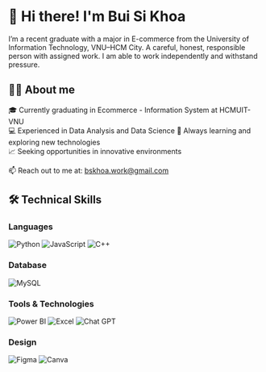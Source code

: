 # 👋 Hi there! I'm Bui Si Khoa

I’m a recent graduate with a major in E-commerce from the University of Information Technology, VNU–HCM City. A careful, honest, responsible person with assigned work. I am able to work independently and withstand pressure.
## 👨‍💻 About me

🎓 Currently graduating in Ecommerce - Information System at HCMUIT-VNU  
💻 Experienced in Data Analysis and Data Science
🌱 Always learning and exploring new technologies  
📈 Seeking opportunities in innovative environments  

📫 Reach out to me at: bskhoa.work@gmail.com

## 🛠️ Technical Skills

### Languages

![Python](https://img.shields.io/badge/python-3670A0?style=for-the-badge&logo=python&logoColor=ffdd54)
![JavaScript](https://img.shields.io/badge/javascript-%23323330.svg?style=for-the-badge&logo=javascript&logoColor=%23F7DF1E)
![C++](https://img.shields.io/badge/c++-%2300599C.svg?style=for-the-badge&logo=c%2B%2B&logoColor=white)

### Database

![MySQL](https://img.shields.io/badge/mysql-4479A1.svg?style=for-the-badge&logo=mysql&logoColor=white)

### Tools & Technologies
![Power BI](https://img.shields.io/badge/Power%20BI-F2C811?style=for-the-badge&logo=data%3Aimage%2Fjpeg%3Bbase64%2C%2F9j%2F4AAQSkZJRgABAQAAAQABAAD%2F2wCEAAkGBwgNCAgHDQcICAcHCA0HBwcHBw8IDQcNFREWFxURExUYHSggGBolHhMTIjEhLyk3Oi4uFx8zODYtNzQ5MysBCgoKDQ0NFQ0NFTcZFR8rKy0rNys3NysrKzcrKysrNys3Kys3Ky0yKy0rNys3Ky0tKysrLi0rKzc3Kys3LS8tN%2F%2FAABEIAOEA4QMBEQACEQEDEQH%2FxAAbAAEBAAMBAQEAAAAAAAAAAAAAAQMFBgQCB%2F%2FEADsQAQAAAwQECggGAwEAAAAAAAABAgMEBRFxMTNzsQYHExU0U1SBk8MSFCMycpKywiFBUVWU0SJhgyX%2FxAAbAQEBAAIDAQAAAAAAAAAAAAAAAQQFAgMGB%2F%2FEADcRAQABAQQFCwMDBAMAAAAAAAABAgMEBTERMkKBwRITFDRDUVJTgpGxFUFyIXHCIiMzYaHR4f%2FaAAwDAQACEQMRAD8A%2FcQAAAAAAAAAAAAAAcrfHCCvy09ChNCnTpTRkmrejCaapGGnDHRB5i%2F4vac5Nnd50RH6afvP%2FjZ2F0p5MVWn6y1XO14dur%2FO1v1C9%2BbLJ6PZeE52vDt1f5z6he%2FNk6PZeFOd7w7dX%2Bc%2BoXvzZOj2XhOd7x7dX%2Bc%2BoXvzZOj2XhTne8e3V%2FnX6he%2FNk6PZeE53vHt1f5z6he%2FNk6PZeE53vHt1f5z6he%2FNk6PZeFko37eUk0JvW5qkMfxkrSwnlmc7PFL3ROnl6f3carrZTGjk6HYXReElqs0K8JfQnhHk61PHH0Jv6equV7pvNlFpH6TlP8Apqraymyq5Mvay3UAAAAAAAAAAAAAAAAA%2BZ4%2F4zR%2FOEsYpVlKxm%2FNIaIZPnUZPQioYgiqAAgAIo6jgRNHC3S4%2FwCMI0ZoQ%2FSMfT%2FqD0WAzP8Adj7f08Wuv%2BxP78HUPQtcAAAAAAAAAAAAAAAAA%2BanuTfDFxqylYzfmcNEMnzyMnoRQABAATFRAAdRwI02%2FwD4%2Fe9DgOdr6f5Ndf8AY38HUvRNcAAAAAAAAAAAAAAAAA%2BanuTfDFxqylYzfmUNEMnzyMnoRQABFEAAUQHUcB9Nvyofe9BgOdr6f5Ndf9jfwdU9E1wAAAAAAAAAAAAAAAAD5qe5N8MXGrKVjN%2BYw0QyfPIyehFBRAAFEABAdTwG02%2FKh970GA52vp%2Fk12IbG%2Fg6p6JrgAAAAAAAAAAAAAAAAHzU9yb4Y7nGrKVjN%2BYQ0QyfPYyehFABRAQAEAB1PAbTeGVD73ocB7X0%2FwAmuxDY38HVvQtcAAAAAAAAAAAAAAAAA%2BanuTfDHclWUrGb8vhohk%2Bexk9CYgYqIACAAAijquAum8MqH3vQYDna%2Bni12IbG%2Fg6t6FrgAAAAAAAAAAAHhvK2RpSyyS4crPDHGMMfQh%2BrWYjfZsIiiz15%2FwCHfY2XLnTOTTzWmvGOMa9XHaRg89VebeqdM2k%2B7MiimPsnL1uuq%2BLFOkW3jn3leRT3Jy9brqvixTpFt4595ORT3HL1uuq%2BLMdItvHPvJyKe5OXrddV8WJz9t4595XkU9zz8jS6qn4cHTohz0z3nJUuqp%2BHANMpGjS6qn4cDQaZ72vvCxyQkjWkh6Po%2B%2FJDRh%2BsHCafvDtornKWtcHagCiAA6rgJpvDKh970GBdr6eLX4hsb%2BDrHoWtAAAAAAAAAAAAaO%2Bukw2UN8XmcY6xH7R8yzrtqb2vapkAIKAiCAYgiKw2rUVtnNuSclpzhoHBkoACKArq%2BAem8MqHmN%2FgXa%2Bni12IbG%2Fg6x6FrQAAAAAAAAAAAGivvpMNlLvi8xjHWI%2FGPmWfdtTe17VsgBMUExAxBEVAQGK1aits5tyS5U5w0DgyEUAQUB1fAPTeGVDzHoMCztfTxa7ENjfwda9A1oAAAAAAAAAAADQ330mGyl3xeYxjrEfjHzLPu2pva9qmQgAJiioCAAiKxWrUVtnNuJWnOHPuLJAFEAB1fALTeOVDzG%2FwLO19PFrsQ2N%2FB1z0DWgAAAAAAAAAAANBfnSYbGXfF5jGOsR%2BMfMs%2B7am9r2qZCIqAgAIigIDFatRW2c25HKnOGgGQgAIAo6zgDpvHKh5jfYH2vp4tdiGxv4Ouega0AAAAAAAAAAABoL96VLsZd8Xl8Y6xH4x8yz7rqb2tapkgICIAqAgArDao%2BwrbObci05w0OIyEBFAAHW8AdN45UPMb7A%2B19PFrsQ2N%2FB1z0DWgAAAAAAAAAAAOfv7pUuxl3xeXxnrMfjHzLYXXU3tbi1TITFFMQQAVATFBAYrVH2NbZzbhac4aBWQAAmIAOt4AabxyoeY3%2BB9r6eLXYhsb%2BDr2%2Fa0AAAAAB8VZ4SyTTx0Swxw%2FV12tpFnRNc%2FZaY0zoaqrWnmjGMZo%2FDCOEINBa29dpOmqf8ApmU0xGTHi6dKhpVMU0hiaREAEQfFSlJNCMIwhj%2BU0IfjBwqopqj9XKJmGtnljLNNLHTLHDNg1RomYlkROmNL5cVQDEExQYrVqKuzm3DlTnDQuTvQAEUAdbxf6bxyoeY32B9r6eLXYhsb%2BDsG%2Fa0AAAAAB57dqJ85d8GJfv8ABVu%2BYdllrw1TQMsBEAAERQBBAa6166fu3QYNrryyKNWGHF1uSIIKAxWrU1dnNuFpzhoXJ3ooAgCjruL%2FAE3llQ8xvcE7X08WuxDY38HYN%2B1oAAAAADz2%2Fo8%2Bcu%2BDEv3V6t3zDssteGpefZYAggoAgiAKINZa9dP3boMK115d9GrDC63MBMQMUGG1amrs5tyw5U5w0Lm7gBRAAddxfabyys%2FmN9gna%2Bni12IbG%2Fg7FvmtAAAAAAee39Hnzl3wYd%2F6vVu%2BYdllrw1Dz7MAEEARQEQAEGsteun7t0GHa68sijVhhdbkIICYisVp1NXZzbiM1jNona7kxABBUUdhxe6byys%2FmN7gna%2Bni1uIbG%2Fg7FvmtAAAAAAee8Ojz5y%2FVBh3%2Fq9W75h2WWvDUPPMxEUAQQABBBRBrLXrp%2B7dBh2uvLvo1YYXW5piCAYorFadTV2c25YzWM2hdruARQBAdhxeabyys%2FmN7gna%2Bni1uIbG%2Fg7JvmtAAAAAAea8Ojz5y%2FVBh4h1erd8w7bHXhqHnWYIIAggogAgCDWWyPtp%2B7dBiWmvLIo1YYXW5JiipiCAxWnU1dnNuWM1jNonc7gEABAdjxeabyys%2FmN7gna%2Bni1uIbG%2Fg7JvmtAAAAAAea8ejz5y%2FVBhYh1erd8w7bHXhp3nWYIIKIIAgAiADWWyPt6ndugxLTWlkUasMGLrc0ABEGK0x9jV2c25YzhYzaJ3u4BFAExB2PF3pvPKz%2BY3uC9r6eLW4hsb%2BDs29a0AAAAAB5rx6NUzl%2BqDCxDq1W75h22OvDTPOM0QQBABEABFQGrtmvqd26DEtNaWRRqwwuDkiBiKgMVp1NXZzbljOFjNone7RRMQAQHZcXWm88rP5je4L2np4tbiGxv4Ozb1rQAAAAAHmvLo1TOX6oMLEerVbvmHbY68NK80zQEQAEVAEAEFau2a%2Bp3boMS01pd9GrDDi4OaAAmKDFaY%2Bxq7ObctOcLGbRMl2gIAomIOy4udN55WfzG8wXtN3FrsR2N%2FB2jetYAAAAAA8t5dGqZy%2FVBg4j1ard8w7bHXhpXmmaCiCAIAqIAIg1ds19Tu3QY1prS76NWGBwczFBMQQVitMfY1dnNuWnOFjNo2S7BRABUB2fFzpvPKz%2BY3mC9pu4tbiOxv4O0b1rAAAAAAHlvLo1TOX6oMHEurVbvmHbY68NI8yzhABBRABEAEQau2a%2Bp3boMa01pZFGrDA4OSYioAgxWnU1dnNucqc4WM2jxZTsBUAUQHZ8XGm88rP5jeYL2m7i1uI7G%2Fg7VvGsAAAAAAeW8%2Bi1M5fqgwcS6tVu%2BYdthrw0jzDPRABAEAEQBRBqrbr6nd9MGNXrS76NWHncXMQQUxBitOpq7ObctOtCxm0bLdgoggKgO04t9N6ZWfzG8wbtN3FrcR2N%2FB2reNYAAAAAA8t59FqZy%2FVBgYl1Wrd8w7bDXho3mGeiACIAoggACDU23X1O7dBj160sijVhgcHMxBAEGK0x9jV2c25yp1oWGjZjsAQBRAdrxbwj%2F6c2H%2BMfV5YR%2FWMOU%2FuDeYNH%2BSf24tZiOxv4O1btrQAAAAAHxVpyzyTU4%2B7PDCLha2dNpRNFWUrTMxOmGkrWC0SzRhCnGpL%2BU9OGOPc8xbYfb2dWiKeVH%2BmdTbUTGehj9VtHUVfDi6eiXjy59nLnKO89VtHUVfDidEvHlz7LzlHenqto6ir4cU6JePLn2Oco7z1W0dRV8OJ0S8eXPsc5R3nqto7PV8OJ0S8eXPsc5R3nqto7PV8OJ0S8eXPsc5R3nqto7PV8OJ0S8eXPsc5R3nqto7PV8OJ0S8eXPsc5R3tZbLvtsa9SaFjtE0scMIwoxjj%2BEGPXcrzNU6LKfZ30W1nFMf1Qwc3W7sVp8GZx6DevKn2cues%2FFBzbbuxWnwZjoN68qfZees%2FFCc227sNp8GY6DevKn2Oes%2FFBzbb%2Bw2nwZk6DevKn2Oes%2FFDFXuy8I0qkIWC0xjGSMIQhQm%2FH8HKm43rlR%2Fan2WLay8UNRzLev7Xbf40zL6HePLly5%2By8cHMt6%2Ftdt%2FjTHRLx5cnP2XjhOZb1%2Fa7b%2FGmOiXjy5OfsvHBzLev7Xbf40x0S8eXK8%2FZeOGSz8Hr3qTwpwu60SRjH368nIyy%2F7jGLnTcbxVOjkTH7%2Fo41XmyiNPKfonB66JLFY4Wb0oVK083LWmrCGEJ54w%2FL%2FUMIQeiul2i72fIzn7tReLabWvlfb7NmynQAAAAAAAAAAAAAAAAAAAAAAAAAAAAAAAA%2F%2FZ&logoColor=black
)
![Excel](https://img.shields.io/badge/Excel-217346?style=for-the-badge&logo=data%3Aimage%2Fpng%3Bbase64%2CiVBORw0KGgoAAAANSUhEUgAAAOEAAADhCAMAAAAJbSJIAAAA%2F1BMVEX%2F%2F%2F8AAAAOhkoRXDQbpGYHfT8vxYIAUB7S4NkAgECEvJ%2F7%2FfwfqWoRkFPU7eIAn1sXwXoMbDno9e8mqnCzs7Pg4OD19fXFxcULcz8HNBwKQCLQ5dols3MQhksJeD07yYsETyccZj8JSylXV1fr6%2BuMjIw7OztDeluAgIBJs4KpqakTXTZcqIAzMzNycnIkJCQaGhpISEhmZmbR0dGZmZnCwsItLS0%2BmGhztJFPoXWNwaYjjlfX9OaQz7AAsGqQ3rlSzZW949Gw5810wpxl0qCkzrgFXS6izba01sRkq4UOfkbf7%2BcAfDUzZkk9W0khaUNwloC7z8SnwLI8dVWMrJq%2FPgi1AAAKI0lEQVR4nOWdeXvTOBCH7bIcxrDQ4IO22%2BWIXUwhh%2BOkpWQPuru0QNkTvv9nWSe2m8SWbI00smTy%2B2efxCmr95E0MxpJY8OUrkF%2FGE4dP3EDzzYWsr3ATXxnGg77A%2Fn%2Fe0Pivz3oR8e%2Bm2ORZXuufxxJBZVEOIojxw3q2DY4A9eJ4pGcpsggjEM%2FYGRbV%2BCHsYTWYBOOhzMeumvK2XCM3CJUwqMwYR2YdNlJeITZKDzCQZR4wniZvCTCsz1YhH2hwVlVMOsjtQyHMHRR8TK5IUrbEAhjRwJeJgfBuAoTTnxx40KX7U8UE04SiXiZEkFGIcK%2BfL4lo5DRESCM2%2BFbMgrMR27CI3n2hSSHOwrgJBxPsbw7q7wpZzjHR9iX4f%2Ba5PJNRx7CcbsDdCWHpxs5CKO2B%2BhKXtQC4clMGd9CsxPZhEPcABuuYCiX8Fgx30LHEglPVJjQqlzQSIUQDtWZmE15kJEKINRhhBYCjFRmwrGvmmpDPrNrZCUc6TEFV3JZ06uMhBNdpuBKHuO6kY1QYRhDF2OAw0QYykxU8MtmSlWxEIaqUahiQWQgnKrmqNEUg1AnN1hVs2NsJNQbkAGxiVDnIZqpaaA2EOprZFZqMDf1hF0AbEKsJYz09INl2bWuv45Qw1CNrNoAroZw1BXAFLEmDKcTjnVbTdTJpS%2Bm6IR6rQeb5MMJdff0ZVE9P41wqLrFYNFyNxTCk%2B5YmUIeJQNHIeySlSnkQgi7NgkzkacikbB7kzATcSqSCE9U703wKiBNRRKh2t0lEc3YCCPV7RQQIQavEo675yhW8qrRW5VQ1RY2jpxmwr7qNgqqcpyhTNipFQVJlVVGmVD%2FzFOTypmpEuFRl81MJu%2BolhDHzNhX3zPpJxZdQZNFTh1hjML386MHTPrlIZOe%2FNqDNSCuIcQ4bdh7%2BeA7Nv1wi00P3%2F0EakFCJ0TxFC8Z%2BdgJb916BxupfSohRhees%2FYghPDhb6A2JDTCCQKg8bsMwlt%2FwBoxoRBidKHNPkghhE9grUjIhChdKIsQ6DImREKUBKkmhD6JMEbZhtGE0I4JhEjhjB6Ea4HNihAFUBtCo0qItBmqDWFYIURaF2pD6JYJsZb22hBeh24FIVYGUR%2FC2SbhACsJrA9hMNggRMuR6kNY5E5zQrRraBoRJuuEeOkZjQjzhI2B6Qz1IsxdooE7SLUiTFaEY7yzTzoR2uNrQuiOqN2jSyPCbMfUgLv7g487Fl07FN1XQDi7JgS5%2B%2Fc7VIp6VRilEwYFISgP%2FIGTj4AonXCZGzaAvsI75Sc8fNw2YZgTQhI0Al24s3Nxsf7p5v17zHrER%2BhnhCPINHwrQvh4%2F%2FHNNRGMD02chMFoSQiahnfFCC%2FaJVxMRAO4rhAkfNoyYbQkBCXZOkboLAlBGZqOEboLQtjyvmOE6ULfMPugP%2B4Yod1PCWEJjI4RpqbGAJ4lrRKSIm5KEK6A8DglhG05VQhPzzJZ1e9ONSD0U0JYsrtCeNazl1ohWqf5V6%2FLv1VA6KaEsCRUhdB6mz04WH3zIfumGsIqIPRMYwD72%2Bo8PDzInrzJn1iv80qzh%2BVfqiC0BwZww4JgaU6zJ715%2Fvlqk1gtYcoHzNEQvIX1Pnv0fvnIupt9OiC4FRWEQwOYKiX5w8PsVFZmbPIPvTNNCEMDeNySRGi9yZ4tuq3oUOI6UgXh1ABu3xNjmsJ6vrGssxy2amYUEToG8IwJmfA0H5qHO7lhJWdzVBD6BjChT45LC%2FNyWfyXHL2qIEwM4P49LfLO%2Bs7OGtIj%2F0YJoWsAN38phIVTzERwhcoIAwO4c0jrwyJ4W4iacVRB6BnAP6WvD6%2BKn%2FQqawqVhOA%2FpBJaH%2B2mnyghBItOeLf4CcWQEgjvdYpwfj2hq%2BvCFeHz3TV9us8u9YSfz1e%2FOSD%2FJCXc2391Y6Xdm8zaUU5ofVz%2FEW1zIyW8wUd4KECIY0vnmSXNPb5NsaYqCG0cf2hdZk%2BLqO2cErUpIPRQYpoicdHbsUopDfWEAU5ces1lneWsc10IXYy1xXW6zSqnNDQgTDDWh%2FPcvmSJi%2FwDySmqIPQR1vhW7govNzJRV5r0oSOepymyNFdFNvFgHVg54VQ81zYv5UcLY2NXMxkqCEPhfGlhWg4q35xr0YdD0Zx30WPGfPVgnt9qrThFFYR90X2LPAFsXH5eo86D1ErwpoDQHojuPc1fZ9rMj%2BZfakDoie8fEg9dUk5iKiB0xfeAIVJA6CPs4%2BtNeNzyWYz2CaOWz9O0Trg8T9PmmajWCZdnoto819Y6odv22cTWCR34%2BVKhM8K7rRNG8DPCQue8b7ROGMPPeZMTMIzaLxFasgnzc96wqObD52YSii729p6%2FWtPuj8z6JHRWH3g375J%2B86deu3t7ezc49UzsvgWwdtL5a46Revj4aQr4vGXCmOve06LQ1QFdfz4nan9PBJCTMOC8u1avv%2FZo2ucH5CSccd8%2FrJH94ik%2FBzbh6v4h5h3SFzIA%2BQjX7pBi3gPWiHDtHjDmXW6NCNfvciPex9eHcOM%2BPmJNBX0IN2oqINbF0Idwsy4GXm0TbQhLtU3w6tNoQ1iqT4NXY0gbwnKNIbQ6UboQVupEodX60oWwWusLq16bLoRmlRCp5p4mhKSae0h1E%2FUgJNZNRKp9qQchsfYlUv1SPQjJ9UtxatDKIfwb1gpKDVqcTvznQgbhC1gjaHWEUTrx39sSAG%2F%2FB2oDtRY0TugmIVFz8QWrnjdKJ159we7F21%2FugFpQU5Mdp66%2B9%2FXZbUy9%2BopYVx8rsLmDKdR3I2zB%2By2%2B%2FXeUbMF7Zr79dwVtwfuetuCdXd%2F%2Be9e24N15W%2FD%2Bw2%2F%2FHZZb8B7SLXiX7Ba8D7iDUxH4TufuTUXwe7m34N3q3VplVFYULITmqDvWxhvRMWoIzUlXEL1JDUUdoRm1V8lARDYh3mYkRDxJJFNhLUM9YScQ6wGbCDuQmSpnnqCE2nt%2BqqdnJtQcsRGQgVDrgdo0RNkINTY3DUaGmdAM9fSLNgsgG6EZ6RjdeLWOHkioYwBXG6rBCc2RbisNtybY5iI0x3qtF336comXUC%2FH2OwGeQjNoS6T0aPlZEQJzRM9JqNLyaohEOoxUgEjlIPQHKre0wggI5SH0DxRuzM1A41QLkKlAQ5jGCNKaI5VbYQ7zE5QkNA0%2ByqMqls5hCCR0BxP2x6q3pSnA%2FkJTfOo3aHqHDU3CZnQNGO8e5lNSuLm5kggTKdjO4wJ3wTEIEzXjfIZE8Z1oCTClNGXmeKwfUE%2BBMJ0PsqzOY7A%2FEMkTBXK8I8uU6KpUTiEqdGZ4YbkwUzIvKwJi9A0B1GCFQV4STRAaxceYaqjMBE3O3YScnt3klAJU42HQsM1mA05gzOqsAkXikOfhzLwQwTTWZEMwlSjOHLcgHXI2oHrRDFrAhQoSYRLDfrRse96dZy25%2FrHUR%2FPrlQlkzDXoD8Mp46fuEEOa3uBm%2FjONBxKRcv1P4WDqX%2Fj7JrbAAAAAElFTkSuQmCC&logoColor=white
)
![Chat GPT](https://img.shields.io/badge/chatGPT-74aa9c?style=for-the-badge&logo=openai&logoColor=white)

### Design
![Figma](https://img.shields.io/badge/Figma-F24E1E?style=for-the-badge&logo=figma&logoColor=white)
![Canva](https://img.shields.io/badge/Canva-%2300C4CC.svg?style=for-the-badge&logo=Canva&logoColor=white)

